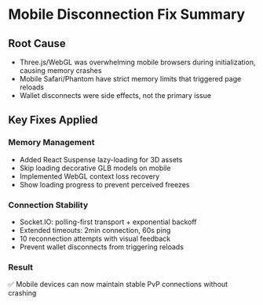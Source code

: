 # Mobile Disconnection Fix Summary

## Root Cause
- Three.js/WebGL was overwhelming mobile browsers during initialization, causing memory crashes
- Mobile Safari/Phantom have strict memory limits that triggered page reloads
- Wallet disconnects were side effects, not the primary issue

## Key Fixes Applied

### Memory Management
- Added React Suspense lazy-loading for 3D assets
- Skip loading decorative GLB models on mobile
- Implemented WebGL context loss recovery
- Show loading progress to prevent perceived freezes

### Connection Stability
- Socket.IO: polling-first transport + exponential backoff
- Extended timeouts: 2min connection, 60s ping
- 10 reconnection attempts with visual feedback
- Prevent wallet disconnects from triggering reloads

### Result
✅ Mobile devices can now maintain stable PvP connections without crashing